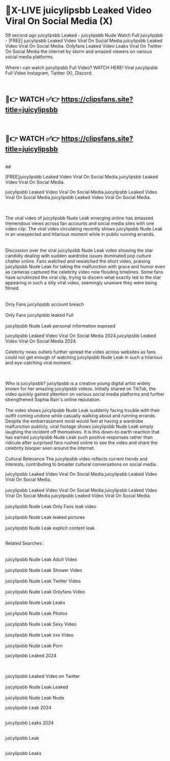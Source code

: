 # 🔴X-LIVE juicylipsbb Leaked Video Viral On Social Media (X)<br>


59 second ago juicylipsbb Leaked  - juicylipsbb Nude  Watch Full juicylipsbb - [FREE] juicylipsbb Leaked Video Viral On Social Media.juicylipsbb Leaked Video Viral On Social Media.   Onlyfans Leaked Video Leaks Viral On Twitter On Social Media the internet by storm and amazed viewers on various social media platforms. <br><br>
Where i can watch juicylipsbb Full Video? WATCH HERE! Viral juicylipsbb Full Video Instagram, Twitter (X), Discord. <br>


 <br>

##  🔴👉 WATCH ✅👉  <a href="https://clipsfans.site?title=juicylipsbb&ref=git">https://clipsfans.site?title=juicylipsbb</a> <br>
  <br>

##  🔴👉 WATCH ✅👉  <a href="https://clipsfans.site?title=juicylipsbb&ref=git">https://clipsfans.site?title=juicylipsbb</a> <br>
  <br>
  ##



[FREE]juicylipsbb Leaked Video Viral On Social Media.juicylipsbb Leaked Video Viral On Social Media. <br>

juicylipsbb Leaked Video Viral On Social Media.juicylipsbb Leaked Video Viral On Social Media.juicylipsbb Leaked Video Viral On Social Media. <br>


  <br>

  <br>
The viral video of juicylipsbb Nude Leak emerging online has amassed tremendous views across fan accounts and social media sites with one video clip. The viral video circulating recently shows juicylipsbb Nude Leak in an unexpected and hilarious moment while in public running errands.<br>
<br>


<br>
Discussion over the viral juicylipsbb Nude Leak video showing the star candidly dealing with sudden wardrobe issues dominated pop culture chatter online. Fans watched and rewatched the short video, praising juicylipsbb Nude Leak for taking the malfunction with grace and humor even as cameras captured the celebrity video now flooding timelines. Some fans have scrutinized the viral clip, trying to discern what exactly led to the star appearing in such a silly viral video, seemingly unaware they were being filmed.<br>
<br>
<br> 
Only Fans juicylipsbb account breach<br>
<br>
Only Fans juicylipsbb leaked Full <br>
<br>
juicylipsbb Nude Leak personal information exposed<br>

juicylipsbb Leaked Video Viral On Social Media 2024.juicylipsbb Leaked Video Viral On Social Media 2024. <br>
<br>
Celebrity news outlets further spread the video across websites as fans could not get enough of watching juicylipsbb Nude Leak in such a hilarious and eye-catching viral moment.<br>
<br>

<br>
Who is juicylipsbb? juicylipsbb is a creative young digital artist widely known for her amazing juicylipsbb videos. Initially shared on TikTok, the video quickly gained attention on various social media platforms and further strengthened Sophia Rain's online reputation.<br>
<br>
The video shows juicylipsbb Nude Leak suddenly facing trouble with their outfit coming undone while casually walking about and running errands. Despite the embarrassment most would feel at having a wardrobe malfunction publicly, viral footage shows juicylipsbb Nude Leak simply laughing the incident off themselves. It is this down-to-earth reaction that has earned juicylipsbb Nude Leak such positive responses rather than ridicule after surprised fans rushed online to see the video and share the celebrity blooper seen around the internet.<br>
<br>
Cultural Relevance The juicylipsbb video reflects current trends and interests, contributing to broader cultural conversations on social media.<br>

juicylipsbb Leaked Video Viral On Social Media.juicylipsbb Leaked Video Viral On Social Media.<br>
<br>
juicylipsbb Leaked Video Viral On Social Media.juicylipsbb Leaked Video Viral On Social Media.juicylipsbb Leaked Video Viral On Social Media.<br>
<br>
juicylipsbb Nude Leak Only Fans leak video<br>
<br>
juicylipsbb Nude Leak leaked pictures<br>
<br>
juicylipsbb Nude Leak explicit content leak<br>


<br>
Related Searches :<br>
<br>

<br>
juicylipsbb Nude Leak Adult Video<br>
<br>
juicylipsbb Nude Leak Shower Video<br>
<br>
juicylipsbb Nude Leak Twitter Video<br>
<br>
juicylipsbb Nude Leak Onlyfans Video<br>
<br>
juicylipsbb Nude Leak Leaks<br>
<br>
juicylipsbb Nude Leak Photos<br>

<br>
juicylipsbb Nude Leak Sexy Video<br>
<br>
juicylipsbb Nude Leak xxx Video<br>
<br>
juicylipsbb Nude Leak Porn<br>

juicylipsbb  Leaked 2024 <br> <br>
<br>

juicylipsbb Leaked Video on Twitter <br>
<br>
juicylipsbb Nude Leak Leaked<br>
<br>
juicylipsbb Nude Leak Nude<br>


juicylipsbb  Leak 2024 <br> <br>



juicylipsbb  Leaks 2024 <br> <br>



 
juicylipsbb  Leak<br> <br>



juicylipsbb  Leaks<br> <br>





</p>




 



</p>










